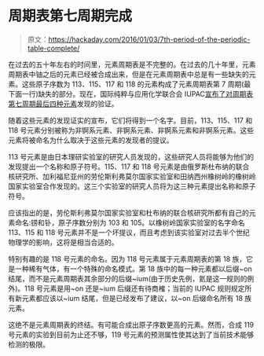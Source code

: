 # 周期表第七周期完成

> 原文：<https://hackaday.com/2016/01/03/7th-period-of-the-periodic-table-complete/>

在过去的五十年左右的时间里，元素周期表是不完整的。在过去的几十年里，元素周期表中铀之后的元素已经被合成出来，但是在元素周期表中总是有一些缺失的元素。这些原子序数为 113、115、117 和 118 的元素构成了元素周期表第 7 周期(最下面一行)缺失的部分。现在，国际纯粹与应用化学联合会 IUPAC[宣布了对周期表第七周期最后四种元素](http://www.iupac.org/news/news-detail/article/discovery-and-assignment-of-elements-with-atomic-numbers-113-115-117-and-118.html)发现的验证。

随着这些元素的发现证实的宣布，它们将得到一个名字。目前，113、115、117 和 118 号元素分别被称为非锕系元素、非锕系元素、非锕系元素和非锕系元素。这些元素将被命名为什么取决于这些元素的发现者的提议。

113 号元素是由日本理研实验室的研究人员发现的，这些研究人员将能够为他们的发现提出一个名称和原子符号。115、117 和 118 号元素是由俄罗斯杜布纳的联合核研究所、加利福尼亚州的劳伦斯利弗莫尔国家实验室和田纳西州橡树岭的橡树岭国家实验室合作发现的。这三个实验室的研究人员将为这三种元素提出名称和原子符号。

应该指出的是，劳伦斯利弗莫尔国家实验室和杜布纳的联合核研究所都有自己的元素命名:铹和钋，原子序数分别为 103 和 105。以橡树岭国家实验室的名字命名 113、115 和 118 号元素并不是一个坏提议，而且考虑到该实验室对过去半个世纪物理学的影响，这将是相当合适的。

特别有趣的是 118 号元素的命名。因为 118 号元素属于元素周期表的第 18 族，它是一种稀有气体，有一个特殊的命名模式。第 18 族中的每一种元素都以后缀~on 结尾，而不是元素周期表其余部分的后缀~ium(由于历史先例，氦是这一规则的例外)。118 号元素是用~on 还是~ium 后缀还有待商榷；当前的 IUPAC 规则规定所有新元素都应该以~ium 结尾，但是已经发布了建议，以~on 后缀命名所有 18 族元素。

这绝不是元素周期表的终结。有可能合成出原子序数更高的元素。然而，合成 119 号元素的实验到目前为止还不够，119 号元素的预测属性使其达到了当前技术能够检测的极限。